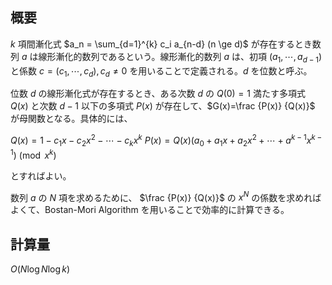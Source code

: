 ## 概要

$k$ 項間漸化式 $a_n = \sum_{d=1}^{k} c_i a_{n-d} (n \ge d)$ が存在するとき数列 $a$ は線形漸化的数列であるという。線形漸化的数列 $a$ は、初項 $(a_1, \cdots, a_{d-1})$ と係数 $c = (c_1, \cdots, c_d), c_d \neq 0$ を用いることで定義される。$d$ を位数と呼ぶ。

位数 $d$ の線形漸化式が存在するとき、ある次数 $d$ の $Q(0)=1$ 満たす多項式 $Q(x)$ と次数 $d-1$ 以下の多項式 $P(x)$ が存在して、$G(x)=\frac {P(x)} {Q(x)}$ が母関数となる。具体的には、

$Q(x) = 1 - c_1x - c_2x^2 - \cdots - c_kx^k$
$P(x) = Q(x)(a_0 + a_1x + a_2x^2 + \cdots + a^{k-1}x^{k-1}) \pmod {x^k}$

とすればよい。

数列 $a$ の $N$ 項を求めるために、 $\frac {P(x)} {Q(x)}$ の $x^N$ の係数を求めればよくて、Bostan-Mori Algorithm を用いることで効率的に計算できる。


## 計算量

$O(N \log N \log k)$
